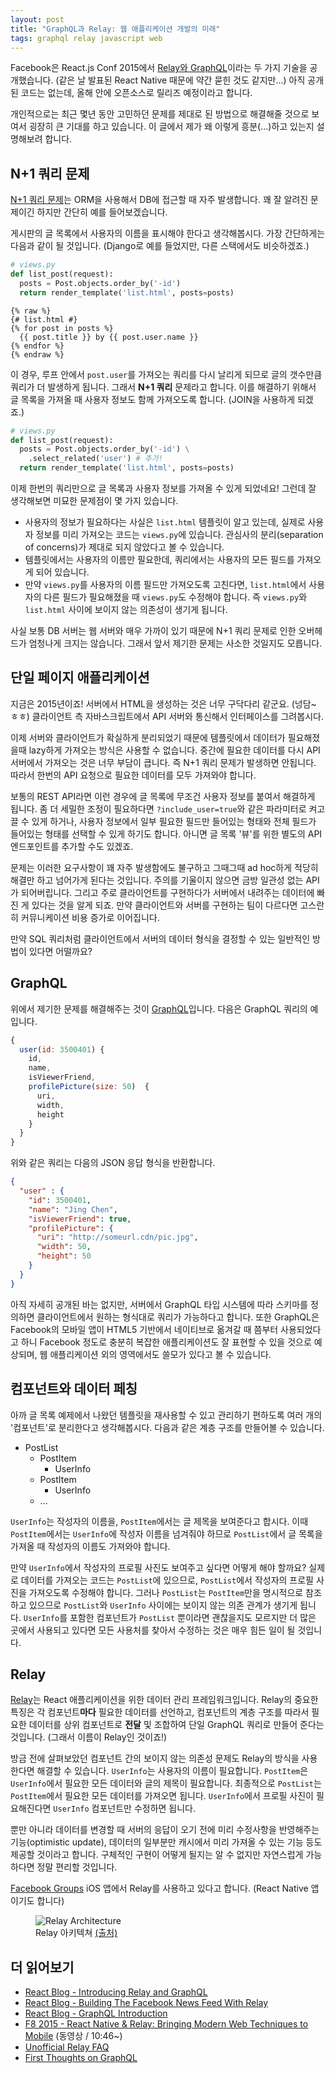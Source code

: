 ```yaml
---
layout: post
title: "GraphQL과 Relay: 웹 애플리케이션 개발의 미래"
tags: graphql relay javascript web
---
```


Facebook은 React.js Conf 2015에서 [Relay와 GraphQL](https://facebook.github.io/react/blog/2015/02/20/introducing-relay-and-graphql.html)이라는 두 가지 기술을 공개했습니다. (같은 날 발표된 React Native 때문에 약간 묻힌 것도 같지만...) 아직 공개된 코드는 없는데, 올해 안에 오픈소스로 릴리즈 예정이라고 합니다.

개인적으로는 최근 몇년 동안 고민하던 문제를 제대로 된 방법으로 해결해줄 것으로 보여서 굉장히 큰 기대를 하고 있습니다. 이 글에서 제가 왜 이렇게 흥분(...)하고 있는지 설명해보려 합니다.


## N+1 쿼리 문제

[N+1 쿼리 문제](https://secure.phabricator.com/book/phabcontrib/article/n_plus_one/)는 ORM을 사용해서 DB에 접근할 때 자주 발생합니다. 꽤 잘 알려진 문제이긴 하지만 간단히 예를 들어보겠습니다.

게시판의 글 목록에서 사용자의 이름을 표시해야 한다고 생각해봅시다. 가장 간단하게는 다음과 같이 될 것입니다. (Django로 예를 들었지만, 다른 스택에서도 비슷하겠죠.)

```py
# views.py
def list_post(request):
  posts = Post.objects.order_by('-id')
  return render_template('list.html', posts=posts)
```

```django
{% raw %}
{# list.html #}
{% for post in posts %}
  {{ post.title }} by {{ post.user.name }}
{% endfor %}
{% endraw %}
```

이 경우, 루프 안에서 `post.user`를 가져오는 쿼리를 다시 날리게 되므로 글의 갯수만큼 쿼리가 더 발생하게 됩니다. 그래서 **N+1 쿼리** 문제라고 합니다. 이를 해결하기 위해서 글 목록을 가져올 때 사용자 정보도 함께 가져오도록 합니다. (JOIN을 사용하게 되겠죠.)

```py
# views.py
def list_post(request):
  posts = Post.objects.order_by('-id') \
    .select_related('user') # 추가!
  return render_template('list.html', posts=posts)
```

이제 한번의 쿼리만으로 글 목록과 사용자 정보를 가져올 수 있게 되었네요! 그런데 잘 생각해보면 미묘한 문제점이 몇 가지 있습니다.

* 사용자의 정보가 필요하다는 사실은 `list.html` 템플릿이 알고 있는데, 실제로 사용자 정보를 미리 가져오는 코드는 `views.py`에 있습니다. 관심사의 분리(separation of concerns)가 제대로 되지 않았다고 볼 수 있습니다.
* 템플릿에서는 사용자의 이름만 필요한데, 쿼리에서는 사용자의 모든 필드를 가져오게 되어 있습니다.
* 만약 `views.py`를 사용자의 이름 필드만 가져오도록 고친다면, `list.html`에서 사용자의 다른 필드가 필요해졌을 때 `views.py`도 수정해야 합니다. 즉 `views.py`와 `list.html` 사이에 보이지 않는 의존성이 생기게 됩니다.

사실 보통 DB 서버는 웹 서버와 매우 가까이 있기 때문에 N+1 쿼리 문제로 인한 오버헤드가 엄청나게 크지는 않습니다. 그래서 앞서 제기한 문제는 사소한 것일지도 모릅니다.


## 단일 페이지 애플리케이션

지금은 2015년이죠! 서버에서 HTML을 생성하는 것은 너무 구닥다리 같군요. (넝담~ ㅎㅎ) 클라이언트 측 자바스크립트에서 API 서버와 통신해서 인터페이스를 그려봅시다.

이제 서버와 클라이언트가 확실하게 분리되었기 때문에 템플릿에서 데이터가 필요해졌을때 lazy하게 가져오는 방식은 사용할 수 없습니다. 중간에 필요한 데이터를 다시 API 서버에서 가져오는 것은 너무 부담이 큽니다. 즉 N+1 쿼리 문제가 발생하면 안됩니다. 따라서 한번의 API 요청으로 필요한 데이터를 모두 가져와야 합니다.

보통의 REST API라면 이런 경우에 글 목록에 무조건 사용자 정보를 붙여서 해결하게 됩니다. 좀 더 세밀한 조정이 필요하다면 `?include_user=true`와 같은 파라미터로 켜고 끌 수 있게 하거나, 사용자 정보에서 일부 필요한 필드만 들어있는 형태와 전체 필드가 들어있는 형태를 선택할 수 있게 하기도 합니다. 아니면 글 목록 '뷰'를 위한 별도의 API 엔드포인트를 추가할 수도 있겠죠.

문제는 이러한 요구사항이 꽤 자주 발생함에도 불구하고 그때그때 ad hoc하게 적당히 해결만 하고 넘어가게 된다는 것입니다. 주의를 기울이지 않으면 금방 일관성 없는 API가 되어버립니다. 그리고 주로 클라이언트를 구현하다가 서버에서 내려주는 데이터에 빠진 게 있다는 것을 알게 되죠. 만약 클라이언트와 서버를 구현하는 팀이 다르다면 고스란히 커뮤니케이션 비용 증가로 이어집니다.

만약 SQL 쿼리처럼 클라이언트에서 서버의 데이터 형식을 결정할 수 있는 일반적인 방법이 있다면 어떨까요?


## GraphQL

위에서 제기한 문제를 해결해주는 것이 [GraphQL](https://facebook.github.io/react/blog/2015/05/01/graphql-introduction.html)입니다. 다음은 GraphQL 쿼리의 예입니다.

```javascript
{
  user(id: 3500401) {
    id,
    name,
    isViewerFriend,
    profilePicture(size: 50)  {
      uri,
      width,
      height
    }
  }
}
```

위와 같은 쿼리는 다음의 JSON 응답 형식을 반환합니다.

```json
{
  "user" : {
    "id": 3500401,
    "name": "Jing Chen",
    "isViewerFriend": true,
    "profilePicture": {
      "uri": "http://someurl.cdn/pic.jpg",
      "width": 50,
      "height": 50
    }
  }
}
```

아직 자세히 공개된 바는 없지만, 서버에서 GraphQL 타입 시스템에 따라 스키마를 정의하면 클라이언트에서 원하는 형식대로 쿼리가 가능하다고 합니다. 또한 GraphQL은 Facebook의 모바일 앱이 HTML5 기반에서 네이티브로 옮겨갈 때 쯤부터 사용되었다고 하니 Facebook 정도로 충분히 복잡한 애플리케이션도 잘 표현할 수 있을 것으로 예상되며, 웹 애플리케이션 외의 영역에서도 쓸모가 있다고 볼 수 있습니다.


## 컴포넌트와 데이터 페칭

아까 글 목록 예제에서 나왔던 템플릿을 재사용할 수 있고 관리하기 편하도록 여러 개의 '컴포넌트'로 분리한다고 생각해봅시다. 다음과 같은 계층 구조를 만들어볼 수 있습니다.

* PostList
  * PostItem
    * UserInfo
  * PostItem
    * UserInfo
  * ...

`UserInfo`는 작성자의 이름을, `PostItem`에서는 글 제목을 보여준다고 합시다. 이때 `PostItem`에서는 `UserInfo`에 작성자 이름을 넘겨줘야 하므로 `PostList`에서 글 목록을 가져올 때 작성자의 이름도 가져와야 합니다.

만약 `UserInfo`에서 작성자의 프로필 사진도 보여주고 싶다면 어떻게 해야 할까요? 실제로 데이터를 가져오는 코드는 `PostList`에 있으므로, `PostList`에서 작성자의 프로필 사진을 가져오도록 수정해야 합니다. 그러나 `PostList`는 `PostItem`만을 명시적으로 참조하고 있으므로 `PostList`와 `UserInfo` 사이에는 보이지 않는 의존 관계가 생기게 됩니다. `UserInfo`를 포함한 컴포넌트가 `PostList` 뿐이라면 괜찮을지도 모르지만 더 많은 곳에서 사용되고 있다면 모든 사용처를 찾아서 수정하는 것은 매우 힘든 일이 될 것입니다.


## Relay

[Relay](https://facebook.github.io/react/blog/2015/02/20/introducing-relay-and-graphql.html)는 React 애플리케이션을 위한 데이터 관리 프레임워크입니다. Relay의 중요한 특징은 각 컴포넌트**마다** 필요한 데이터를 선언하고, 컴포넌트의 계층 구조를 따라서 필요한 데이터를 상위 컴포넌트로 **전달** 및 조합하여 단일 GraphQL 쿼리로 만들어 준다는 것입니다. (그래서 이름이 Relay인 것이죠!)

방금 전에 살펴보았던 컴포넌트 간의 보이지 않는 의존성 문제도 Relay의 방식을 사용한다면 해결할 수 있습니다. `UserInfo`는 사용자의 이름이 필요합니다. `PostItem`은 `UserInfo`에서 필요한 모든 데이터와 글의 제목이 필요합니다. 최종적으로 `PostList`는 `PostItem`에서 필요한 모든 데이터를 가져오면 됩니다. `UserInfo`에서 프로필 사진이 필요해진다면 `UserInfo` 컴포넌트만 수정하면 됩니다. 

뿐만 아니라 데이터를 변경할 때 서버의 응답이 오기 전에 미리 수정사항을 반영해주는 기능(optimistic update), 데이터의 일부분만 캐시에서 미리 가져올 수 있는 기능 등도 제공할 것이라고 합니다. 구체적인 구현이 어떻게 될지는 알 수 없지만 자연스럽게 가능하다면 정말 편리할 것입니다.

[Facebook Groups](https://itunes.apple.com/kr/app/facebook-groups/id931735837?mt=8) iOS 앱에서 Relay를 사용하고 있다고 합니다. (React Native 앱이기도 합니다)

<figure>
<img src="https://reactjs.org/static/relay-architecture-1c7e934642028c84d5af545a945394ef-de0cd.png" alt="Relay Architecture">
<figcaption>Relay 아키텍쳐 <a href="https://facebook.github.io/react/blog/2015/03/19/building-the-facebook-news-feed-with-relay.html#the-relay-architecture">(출처)</a></figcaption>
</figure>


## 더 읽어보기

* [React Blog - Introducing Relay and GraphQL](https://facebook.github.io/react/blog/2015/02/20/introducing-relay-and-graphql.html)
* [React Blog - Building The Facebook News Feed With Relay](https://facebook.github.io/react/blog/2015/03/19/building-the-facebook-news-feed-with-relay.html)
* [React Blog - GraphQL Introduction](https://facebook.github.io/react/blog/2015/05/01/graphql-introduction.html)
* [F8 2015 - React Native & Relay: Bringing Modern Web Techniques to Mobile](https://youtu.be/X6YbAKiLCLU?t=10m46s) (동영상 / 10:46~)
* [Unofficial Relay FAQ](https://gist.github.com/wincent/598fa75e22bdfa44cf47)
* [First Thoughts on GraphQL](http://hueypetersen.com/posts/2015/02/02/first-thoughts-on-graph-ql/)

